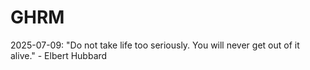 # GHRM

2025-07-09: "Do not take life too seriously. You will never get out of it alive." - Elbert Hubbard